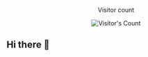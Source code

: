 <div align="center"> 
  <p>Visitor count</p>
  <img src="https://profile-counter.glitch.me/{rdhandapani88}/count.svg" alt="Visitor's Count" />
</div>

## Hi there 👋

<!--
**rdhandapani88/rdhandapani88** is a ✨ _special_ ✨ repository because its `README.md` (this file) appears on your GitHub profile.

Here are some ideas to get you started:

- 🔭 I’m currently working on ...
- 🌱 I’m currently learning ...
- 👯 I’m looking to collaborate on ...
- 🤔 I’m looking for help with ...
- 💬 Ask me about ...
- 📫 How to reach me: ...
- 😄 Pronouns: ...
- ⚡ Fun fact: ...
-->
